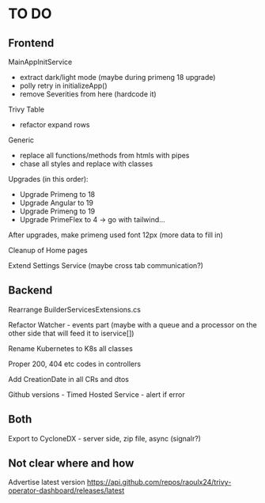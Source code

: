 # TO DO

## Frontend

MainAppInitService
- extract dark/light mode (maybe during primeng 18 upgrade)
- polly retry in initializeApp()
- remove Severities from here (hardcode it)

Trivy Table
- refactor expand rows

Generic
- replace all functions/methods from htmls with pipes
- chase all styles and replace with classes

Upgrades (in this order):
- Upgrade Primeng to 18
- Upgrade Angular to 19
- Upgrade Primeng to 19
- Upgrade PrimeFlex to 4 -> go with tailwind...

After upgrades, make primeng used font 12px (more data to fill in)

Cleanup of Home pages

Extend Settings Service (maybe cross tab communication?)

## Backend

Rearrange BuilderServicesExtensions.cs

Refactor Watcher - events part (maybe with a queue and a processor on the other side that will feed it to iservice[])

Rename Kubernetes to K8s all classes

Proper 200, 404 etc codes in controllers

Add CreationDate in all CRs and dtos

Github versions - Timed Hosted Service - alert if error

## Both

Export to CycloneDX - server side, zip file, async (signalr?)

## Not clear where and how

Advertise latest version
https://api.github.com/repos/raoulx24/trivy-operator-dashboard/releases/latest